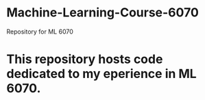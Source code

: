 # Machine-Learning-Course-6070
Repository for ML 6070
# This repository hosts code dedicated to my eperience in ML 6070. 
